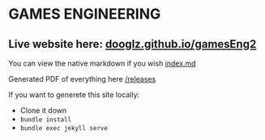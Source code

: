 # GAMES ENGINEERING #
## Live website here: [dooglz.github.io/gamesEng2](https://dooglz.github.io/gamesEng2/) ##
You can view the native markdown if you wish [index.md](index.md)

Generated PDF of everything here [/releases](https://github.com/dooglz/gamesEng2/releases)

If you want to generete this site locally: 
- Clone it down
- ```bundle install```
- ```bundle exec jekyll serve```
